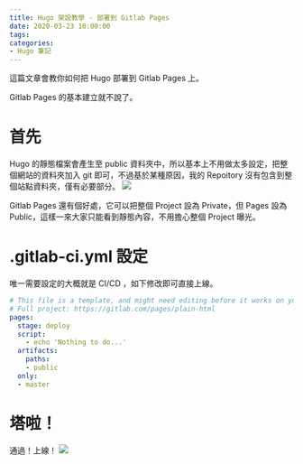 ```yaml
---
title: Hugo 架設教學 - 部署到 Gitlab Pages
date: 2020-03-23 10:00:00
tags:
categories:
- Hugo 筆記
---
```

這篇文章會教你如何把 Hugo 部署到 Gitlab Pages 上。
<!--more-->
Gitlab Pages 的基本建立就不說了。

# 首先
Hugo 的靜態檔案會產生至 public 資料夾中，所以基本上不用做太多設定，把整個網站的資料夾加入 git 即可，不過基於某種原因，我的 Repoitory 沒有包含到整個站點資料夾，僅有必要部分。
![](https://b80xhg.bn.files.1drv.com/y4mpZrNasWdYh4_fInzxP-LcKGyTqHkwlu3JRiz4brkz0_-F-KK3cigYle1zSAfilswFdJnQ__e_XRLngDcu6YNtzVbBypAOKWx1liflZWWl7PDkEnN0uWwwZxfu6_SqrRVHRuLUN_sxpTwRmrJ84e1XiUURZ-izt8cx01dojdoDO6FPhzYFFtFKjU0bQvstO4nL76ySUVoQiZ67zBP1gZRoQ)

Gitlab Pages 還有個好處，它可以把整個 Project 設為 Private，但 Pages 設為 Public，這樣一來大家只能看到靜態內容，不用擔心整個 Project 曝光。

# .gitlab-ci.yml 設定
唯一需要設定的大概就是 CI/CD ，如下修改即可直接上線。

```yml
# This file is a template, and might need editing before it works on your project.
# Full project: https://gitlab.com/pages/plain-html
pages:
  stage: deploy
  script:
    - echo 'Nothing to do...'
  artifacts:
    paths:
    - public
  only:
  - master
```

# 塔啦！
通過！上線！
![](https://b82wqq.bn.files.1drv.com/y4ms6t6AEF9BtQkMl1V4VsvPhoX34U3wkDnLve0dBeD0KoHo00-RnW28W1awQdCM2_k24tXUnt7M_hWepdESCoOkBWGISLDTSZWxVg8I6mc1RsBV3qnkqoGA8urZ8s_Y0WKJxEv9c6mstgs0Xn7SKaOdeRQo5Hxhs6gdjam9ZaqkOBZjIhyRE9uarkhgFIIwR4j2yS3zjpFjkfjbtJ4zX0_ig)